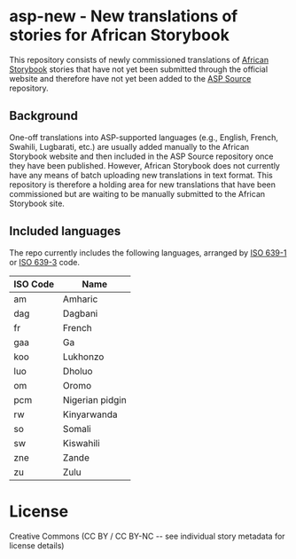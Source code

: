 # asp-new - New translations of stories for African Storybook

This repository consists of newly commissioned translations of [African Storybook](http://www.africanstorybook.org/) stories that have not yet been submitted through the official website and therefore have not yet been added to the [ASP Source](https://github.com/global-asp/asp-source) repository.

## Background

One-off translations into ASP-supported languages (e.g., English, French, Swahili, Lugbarati, etc.) are usually added manually to the African Storybook website and then included in the ASP Source repository once they have been published. However, African Storybook does not currently have any means of batch uploading new translations in text format. This repository is therefore a holding area for new translations that have been commissioned but are waiting to be manually submitted to the African Storybook site.

## Included languages

The repo currently includes the following languages, arranged by [ISO 639-1](http://en.wikipedia.org/wiki/ISO_639-1) or [ISO 639-3](http://en.wikipedia.org/wiki/ISO_639-3) code.

ISO Code | Name
-------- | ----
am | Amharic
dag | Dagbani
fr | French
gaa | Ga
koo | Lukhonzo
luo | Dholuo
om | Oromo
pcm | Nigerian pidgin
rw | Kinyarwanda
so | Somali
sw | Kiswahili
zne | Zande
zu | Zulu

# License

Creative Commons (CC BY / CC BY-NC -- see individual story metadata for license details)
